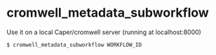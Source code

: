 # cromwell_metadata_subworkflow

Use it on a local Caper/cromwell server (running at localhost:8000)

```bash
$ cromwell_metadata_subworkflow WORKFLOW_ID
```

